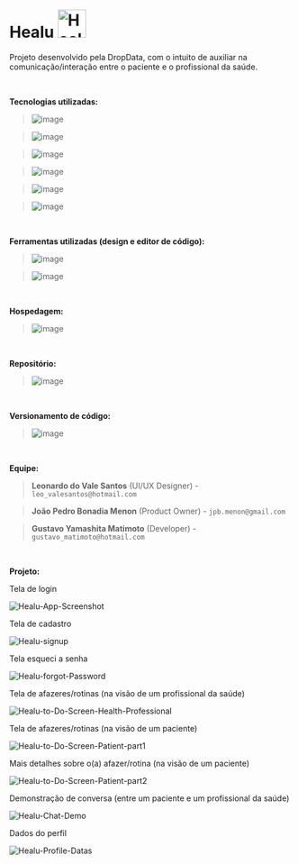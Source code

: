 <h1>Healu <img width="50px" height="50px" src="https://i.ibb.co/ZT3Pg5Y/Healu.png" alt="Healu" border="0" /></h1>

<p>Projeto desenvolvido pela DropData, com o intuito de auxiliar na comunicação/interação entre o paciente e o profissional da saúde.</p><br>

<p><strong>Tecnologias utilizadas:</strong></p>

>	![image](https://img.shields.io/badge/JavaScript-323330?style=for-the-badge&logo=javascript&logoColor=F7DF1E)

> ![image](https://img.shields.io/badge/React-20232A?style=for-the-badge&logo=react&logoColor=61DAFB)

> ![image](https://img.shields.io/badge/Node.js-339933?style=for-the-badge&logo=nodedotjs&logoColor=white)

> ![image](https://img.shields.io/badge/firebase-ffca28?style=for-the-badge&logo=firebase&logoColor=black)

> ![image](https://img.shields.io/badge/HTML5-E34F26?style=for-the-badge&logo=html5&logoColor=white)

> ![image](https://img.shields.io/badge/CSS3-1572B6?style=for-the-badge&logo=css3&logoColor=white)

<br>
<p><strong>Ferramentas utilizadas (design e editor de código):</strong></p>

> ![image](https://img.shields.io/badge/Figma-F24E1E?style=for-the-badge&logo=figma&logoColor=white)

> ![image](https://img.shields.io/badge/VSCode-0078D4?style=for-the-badge&logo=visual%20studio%20code&logoColor=white)
<br>

<p><strong>Hospedagem:</strong></p>

> ![image](https://img.shields.io/badge/Netlify-00C7B7?style=for-the-badge&logo=netlify&logoColor=white)

<br>

<p><strong>Repositório:</strong>

> ![image](https://img.shields.io/badge/GitHub-100000?style=for-the-badge&logo=github&logoColor=white)

<br>

<p><strong>Versionamento de código:</strong>

> ![image](https://img.shields.io/badge/GIT-E44C30?style=for-the-badge&logo=git&logoColor=white)

<br>

<p><strong>Equipe:</strong></p>

> <strong>Leonardo do Vale Santos</strong> (UI/UX Designer) - ```leo_valesantos@hotmail.com```

> <strong>João Pedro Bonadia Menon</strong> (Product Owner) - ```jpb.menon@gmail.com```

> <strong>Gustavo Yamashita Matimoto</strong> (Developer) - ```gustavo_matimoto@hotmail.com```

<br>
<p><strong>Projeto:</strong></p>

<p>Tela de login</p>
<img src="https://i.ibb.co/jWKhNGB/Healu-App-Screenshot.png" alt="Healu-App-Screenshot" border="0">

<p>Tela de cadastro</p>
<img src="https://i.ibb.co/Gx35YqK/Healu-signup.png" alt="Healu-signup" border="0">

<p>Tela esqueci a senha</p>
<img src="https://i.ibb.co/KjKL2np/Healu-forgot-Password.png" alt="Healu-forgot-Password" border="0">

<p>Tela de afazeres/rotinas (na visão de um profissional da saúde)</p>
<img src="https://i.ibb.co/wcHSW49/Healu-to-Do-Screen-Health-Professional.png" alt="Healu-to-Do-Screen-Health-Professional" border="0">

<p>Tela de afazeres/rotinas (na visão de um paciente)</p>
<img src="https://i.ibb.co/FWsV5Vx/Healu-to-Do-Screen-Patient-part1.png" alt="Healu-to-Do-Screen-Patient-part1" border="0">

<p>Mais detalhes sobre o(a) afazer/rotina (na visão de um paciente)</p>
<img src="https://i.ibb.co/dbLrVd0/Healu-to-Do-Screen-Patient-part2.png" alt="Healu-to-Do-Screen-Patient-part2" border="0">

<p>Demonstração de conversa (entre um paciente e um profissional da saúde)</p>
<img src="https://i.ibb.co/BGgLvpN/Healu-Chat-Demo.png" alt="Healu-Chat-Demo" border="0">

<p>Dados do perfil</p>
<img src="https://i.ibb.co/10JqdHS/Healu-Profile-Datas.png" alt="Healu-Profile-Datas" border="0">
